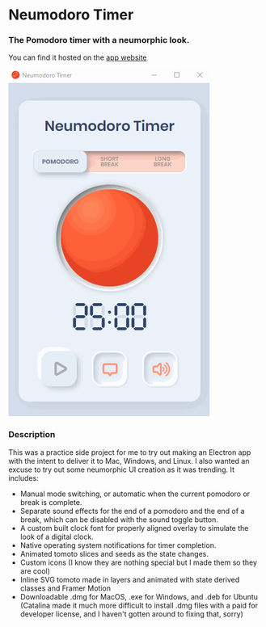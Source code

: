 # Neumodoro Timer
### The Pomodoro timer with a neumorphic look.

You can find it hosted on the [app website](https://www.neumodoro.com/)

![Neumodoro Timer in action](./github/neumodoro.gif)

### Description
This was a practice side project for me to try out making an Electron app with the intent to deliver it to Mac, Windows, and Linux. I also wanted an excuse to try out some neumorphic UI creation as it was trending. It includes:

* Manual mode switching, or automatic when the current pomodoro or break is complete.
* Separate sound effects for the end of a pomodoro and the end of a break, which can be disabled with the sound toggle button.
* A custom built clock font for properly aligned overlay to simulate the look of a digital clock.
* Native operating system notifications for timer completion.
* Animated tomoto slices and seeds as the state changes.
* Custom icons (I know they are nothing special but I made them so they are cool)
* Inline SVG tomoto made in layers and animated with state derived classes and Framer Motion
* Downloadable .dmg for MacOS, .exe for Windows, and .deb for Ubuntu (Catalina made it much more difficult to install .dmg files with a paid for developer license, and I haven't gotten around to fixing that, sorry)

